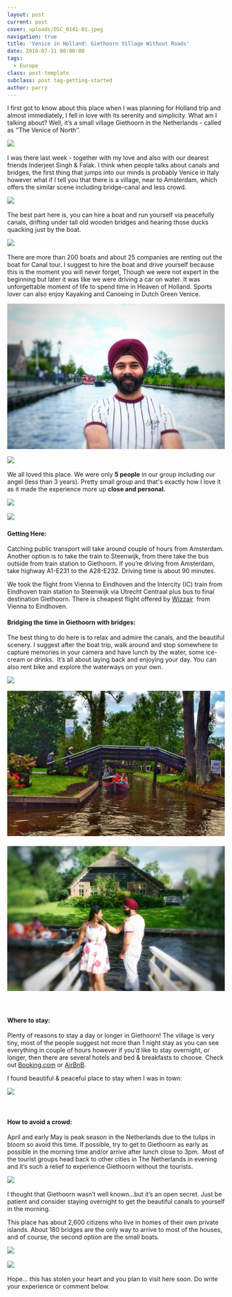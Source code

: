 ```yaml
---
layout: post
current: post
cover: uploads/DSC_0141-01.jpeg
navigation: true
title: 'Venice in Holland: Giethoorn Village Without Roads'
date: 2018-07-31 00:00:00
tags:
  - Europe
class: post-template
subclass: post tag-getting-started
author: parry
---
```


I first got to know about this place when I was planning for Holland trip and almost immediately, I fell in love with its serenity and simplicity. What am I talking about? Well, it’s a small village Giethoorn in the Netherlands - called as ‘’The Venice of North’’.

![](/uploads/DSC_0141-01.jpeg)

I was there last week - together with my love and also with our dearest friends Inderjeet Singh & Falak. I think when people talks about canals and bridges, the first thing that jumps into our minds is probably Venice in Italy however what if I tell you that there is a village, near to Amsterdam, which offers the similar scene including bridge-canal and less crowd.

![](/uploads/DSC_0340-01.jpeg)

The best part here is, you can hire a boat and run yourself via peacefully canals, drifting under tall old wooden bridges and hearing those ducks quacking just by the boat.

![](/uploads/DSC_0301-01.jpeg)

There are more than 200 boats and about 25 companies are renting out the boat for Canal tour. I suggest to hire the boat and drive yourself because this is the moment you will never forget, Though we were not expert in the beginning but later it was like we were driving a car on water. It was unforgettable moment of life to spend time in Heaven of Holland. Sports lover can also enjoy Kayaking and Canoeing in Dutch Green Venice.

![](/uploads/DSC_0118-01.jpeg)

![](/uploads/DSC_0136-01.jpeg)

We all loved this place. We were only **5 people** in our group including our angel (less than 3 years). Pretty small group and that's exactly how I love it as it made the experience more up **close and personal.**

![](/uploads/DSC_0245-01.jpeg)

![](/uploads/DSC_0127-01.jpeg)

#### Getting Here:

Catching public transport will take around couple of hours from Amsterdam. Another option is to take the train to Steenwijk, from there take the bus outside from train station to Giethoorn. If you’re driving from Amsterdam, take highway A1-E231 to the A28-E232. Driving time is about 90 minutes.

We took the flight from Vienna to Eindhoven and the Intercity (IC) train from Eindhoven train station to Steenwijk via Utrecht Centraal plus bus to final destination Giethoorn. There is cheapest flight offered by [Wizzair](https://wizzair.com/de-de?gclid=EAIaIQobChMI7eDhnOSA3QIVSkPTCh25LAxyEAAYASAAEgIUZvD_BwE&amp;gclsrc=aw.ds&amp;dclid=CIWO8Z3kgN0CFVc-GwodGiQLzw#/)&nbsp; from Vienna to Eindhoven.&nbsp;

#### Bridging the time in Giethoorn with bridges:

The best thing to do here is to relax and admire the canals, and the beautiful scenery. I suggest after the boat trip, walk around and stop somewhere to capture memories in your camera and have lunch by the water, some ice-cream or drinks.&nbsp; It’s all about laying back and enjoying your day. You can also rent bike and explore the waterways on your own.

![](/uploads/DSC_0318-01.jpeg)

![](/uploads/snapseed-01.jpeg)

#### ![](/uploads/DSC_0312-01.jpeg)

&nbsp;

#### Where to stay:&nbsp;

Plenty of reasons to stay a day or longer in Giethoorn! The village is very tiny, most of the people suggest not more than 1 night stay as you can see everything in couple of hours however if you’d like to stay overnight, or longer, then there are several hotels and bed & breakfasts to choose. Check out [Booking.com](https://www.booking.com/index.de.html?aid=376364;label=bdot-6Sv9DCNWRIBAVjeomqNaYAS267754498943%3Apl%3Ata%3Ap1%3Ap2%3Aac%3Aap1t1%3Aneg%3Afi%3Atikwd-334108349%3Alp9062730%3Ali%3Adec%3Adm;sid=c5db71c292e73b41dfcc187b4e5f9ab4;keep_landing=1;redirected=1;source=country&amp;gclid=EAIaIQobChMIx6WTluWA3QIVE853Ch0Z5Q7wEAAYASAAEgJ_jfD_BwE&amp;) or [AirBnB](https://www.airbnb.at/a/?af=43720035&amp;c=.pi0.pk8886130101_165117050844_c_12026464216&amp;gclid=EAIaIQobChMItZOaoeWA3QIVSOd3Ch3L-wUNEAAYASAAEgJ4pfD_BwE).

I found beautiful & peaceful place to stay when I was in town:

![](/uploads/DSC_0326-01.jpeg)

&nbsp;

#### How to avoid a crowd:

April and early May is peak season in the Netherlands due to the tulips in bloom so avoid this time. If possible, try to get to Giethoorn as early as possible in the morning time and/or arrive after lunch close to 3pm. &nbsp;Most of the tourist groups head back to other cities in The Netherlands in evening and it’s such a relief to experience Giethoorn without the tourists.

![](/uploads/DSC_0180-01.jpeg)

I thought that Giethoorn wasn’t well known…but it’s an open secret. Just be patient and consider staying overnight to get the beautiful canals to yourself in the morning.

This place has about 2,600 citizens who live in homes of their own private islands. About 180 bridges are the only way to arrive to most of the houses, and of course, the second option are the small boats.

![](/uploads/DSC_0130-01.jpeg)

![](/uploads/DSC_0247-01.jpeg)

Hope… this has stolen your heart and you plan to visit here soon. Do write your experience or comment below.

&nbsp;